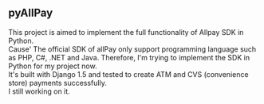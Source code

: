 ## pyAllPay ##
This project is aimed to implement the full functionality of Allpay SDK in Python.    
Cause' The official SDK of allPay only support programming language such as PHP, C#, .NET and Java. Therefore, I'm trying to implement the SDK in Python for my project now.    
It's built with Django 1.5 and tested to create ATM and CVS (convenience store) payments successfully.    
I still working on it.
